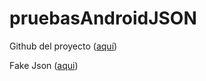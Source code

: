 # pruebasAndroidJSON

Github del proyecto ([aquí](https://github.com/emanuelpeculio/CapiDevMovil))

Fake Json ([aqui](https://my-json-server.typicode.com/Elias288/pruebasAndroidJSON/))
